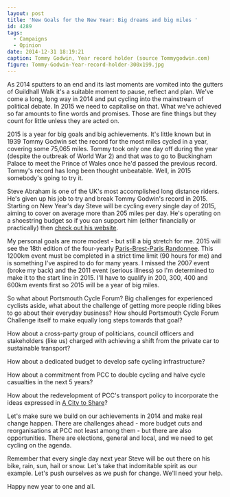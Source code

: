 ```yaml
---
layout: post
title: 'New Goals for the New Year: Big dreams and big miles '
id: 4289
tags:
  - Campaigns
  - Opinion
date: 2014-12-31 18:19:21
caption: Tommy Godwin, Year record holder (source Tommygodwin.com)
figure: Tommy-Godwin-Year-record-holder-300x199.jpg
---
```



As 2014 sputters to an end and its last moments are vomited into the gutters of Guildhall Walk it's a suitable moment to pause, reflect and plan. We've come a long, long way in 2014 and put cycling into the mainstream of political debate. In 2015 we need to capitalise on that. What we've achieved so far amounts to fine words and promises. Those are fine things but they count for little unless they are acted on.

2015 is a year for big goals and big achievements. It's little known but in 1939 Tommy Godwin set the record for the most miles cycled in a year, covering some 75,065 miles. Tommy took only one day off during the year (despite the outbreak of World War 2) and that was to go to Buckingham Palace to meet the Prince of Wales once he'd passed the previous record. Tommy's record has long been thought unbeatable. Well, in 2015 somebody's going to try it.

Steve Abraham is one of the UK's most accomplished long distance riders. He's given up his job to try and break Tommy Godwin's record in 2015\. Starting on New Year's day Steve will be cycling every single day of 2015, aiming to cover on average more than 205 miles per day. He's operating on a shoestring budget so if you can support him (either financially or practically) then [check out his website](http://oneyeartimetrial.org.uk "One Year Time Trial").

My personal goals are more modest - but still a big stretch for me. 2015 will see the 18th edition of the four-yearly [Paris-Brest-Paris Randonnee](http://en.wikipedia.org/wiki/Paris–Brest–Paris "Paris-Brest-Paris"). This 1200km event must be completed in a strict time limit (90 hours for me) and is something I've aspired to do for many years. I missed the 2007 event (broke my back) and the 2011 event (serious illness) so I'm determined to make it to the start line in 2015\. I'll have to qualify in 200, 300, 400 and 600km events first so 2015 will be a year of big miles.

So what about Portsmouth Cycle Forum? Big challenges for experienced cyclists aside, what about the challenge of getting more people riding bikes to go about their everyday business? How should Portsmouth Cycle Forum Challenge itself to make equally long steps towards that goal?

How about a cross-party group of politicians, council officers and stakeholders (like us) charged with achieving a shift from the private car to sustainable transport?

How about a dedicated budget to develop safe cycling infrastructure?

How about a commitment from PCC to double cycling and halve cycle casualties in the next 5 years?

How about the redevelopment of PCC's transport policy to incorporate the ideas expressed in [A City to Share](http://acitytoshare.org/ "A City to Share")?

Let's make sure we build on our achievements in 2014 and make real change happen. There are challenges ahead - more budget cuts and reorganisations at PCC not least among them - but there are also opportunities. There are elections, general and local, and we need to get cycling on the agenda.

Remember that every single day next year Steve will be out there on his bike, rain, sun, hail or snow. Let's take that indomitable spirit as our example. Let's push ourselves as we push for change. We'll need your help.

Happy new year to one and all.
